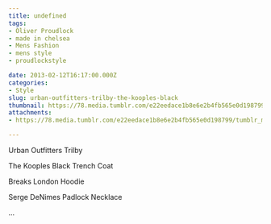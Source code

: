 ```yaml
---
title: undefined
tags:
- Oliver Proudlock
- made in chelsea
- Mens Fashion
- mens style
- proudlockstyle

date: 2013-02-12T16:17:00.000Z
categories:
- Style
slug: urban-outfitters-trilby-the-kooples-black
thumbnail: https://78.media.tumblr.com/e22eedace1b8e6e2b4fb565e0d198799/tumblr_mi47wsyTsz1rhrm24o1_r1_540.jpg
attachments:
- https://78.media.tumblr.com/e22eedace1b8e6e2b4fb565e0d198799/tumblr_mi47wsyTsz1rhrm24o1_r1_1280.jpg

---
```


Urban Outfitters Trilby 

  The Kooples Black Trench Coat

  Breaks London Hoodie 

  Serge DeNimes Padlock Necklace 

 ...

